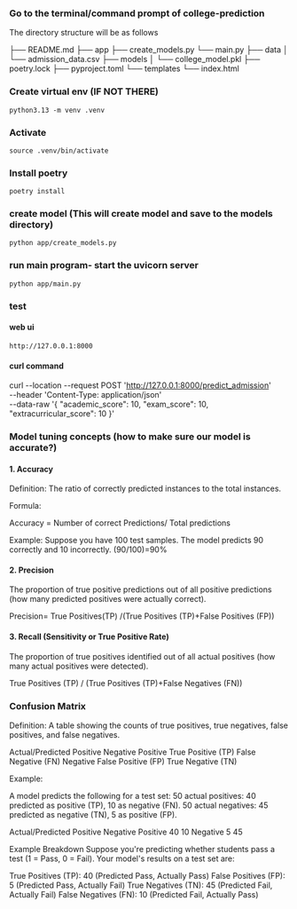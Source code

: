 
### Go to the terminal/command prompt of college-prediction

The directory structure will be as follows

├── README.md
├── app
    ├── create_models.py
    └── main.py
├── data
│    └── admission_data.csv
├── models
│    └── college_model.pkl
├── poetry.lock
├── pyproject.toml
└── templates
    └── index.html


### Create virtual env  (IF NOT THERE)
    python3.13 -m venv .venv
### Activate
    source .venv/bin/activate
### Install poetry
    poetry install

### create model (This will create model and save to the models directory)
    python app/create_models.py

### run main program- start the uvicorn server
    python app/main.py

### test

#### web ui 
    http://127.0.0.1:8000 

#### curl command 
curl --location --request POST 'http://127.0.0.1:8000/predict_admission' \
--header 'Content-Type: application/json' \
--data-raw '{
    "academic_score": 10,
    "exam_score": 10,
    "extracurricular_score": 10
}'


### Model tuning concepts (how to make sure our model is accurate?)

#### 1. Accuracy
Definition: The ratio of correctly predicted instances to the total instances.

Formula:

Accuracy = Number of correct Predictions/ Total predictions

Example:
Suppose you have 100 test samples.
The model predicts 90 correctly and 10 incorrectly.  (90/100)=90%


#### 2. Precision
The proportion of true positive predictions out of all positive predictions (how many predicted positives were actually correct).

Precision= True Positives(TP) /(True Positives (TP)+False Positives (FP))

#### 3. Recall (Sensitivity or True Positive Rate)

The proportion of true positives identified out of all actual positives (how many actual positives were detected).

True Positives (TP) / (True Positives (TP)+False Negatives (FN))


### Confusion Matrix
Definition: A table showing the counts of true positives, true negatives, false positives, and false negatives.

Actual/Predicted	Positive	        Negative
Positive	        True Positive (TP)	False Negative (FN)
Negative	        False Positive (FP)	True Negative (TN)


Example:

A model predicts the following for a test set:
50 actual positives: 40 predicted as positive (TP), 10 as negative (FN).
50 actual negatives: 45 predicted as negative (TN), 5 as positive (FP).

Actual/Predicted	Positive	Negative
Positive	        40	           10
Negative	        5	            45

Example Breakdown
Suppose you're predicting whether students pass a test (1 = Pass, 0 = Fail). Your model's results on a test set are:

True Positives (TP): 40 (Predicted Pass, Actually Pass)
False Positives (FP): 5 (Predicted Pass, Actually Fail)
True Negatives (TN): 45 (Predicted Fail, Actually Fail)
False Negatives (FN): 10 (Predicted Fail, Actually Pass)
